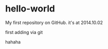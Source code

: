 hello-world
===========

My first repository on GitHub.
it's at 2014.10.02

first adding via git

hahaha
